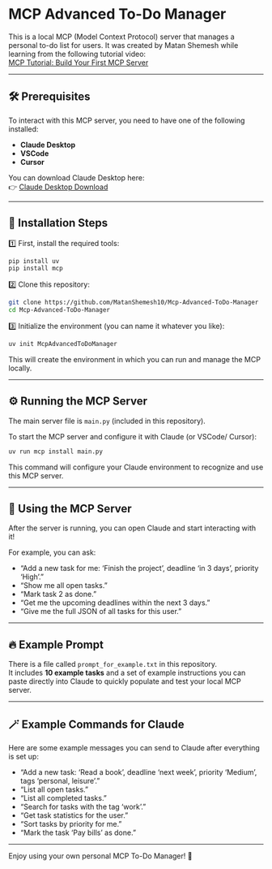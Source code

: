 
# MCP Advanced To-Do Manager

This is a local MCP (Model Context Protocol) server that manages a personal to-do list for users. It was created by Matan Shemesh while learning from the following tutorial video:  
[MCP Tutorial: Build Your First MCP Server](https://www.youtube.com/watch?v=jLM6n4mdRuA)

---

## 🛠️ Prerequisites

To interact with this MCP server, you need to have one of the following installed:

- **Claude Desktop**  
- **VSCode**
- **Cursor**  

You can download Claude Desktop here:  
👉 [Claude Desktop Download](https://www.anthropic.com/claude)

---

## 🚀 Installation Steps

1️⃣ First, install the required tools:

```bash
pip install uv
pip install mcp
```

2️⃣ Clone this repository:

```bash
git clone https://github.com/MatanShemesh10/Mcp-Advanced-ToDo-Manager
cd Mcp-Advanced-ToDo-Manager
```

3️⃣ Initialize the environment (you can name it whatever you like):

```bash
uv init McpAdvancedToDoManager
```

This will create the environment in which you can run and manage the MCP locally.

---

## ⚙️ Running the MCP Server

The main server file is `main.py` (included in this repository).

To start the MCP server and configure it with Claude (or VSCode/ Cursor):

```bash
uv run mcp install main.py
```

This command will configure your Claude environment to recognize and use this MCP server.

---

## 📝 Using the MCP Server

After the server is running, you can open Claude and start interacting with it!

For example, you can ask:

- “Add a new task for me: ‘Finish the project’, deadline ‘in 3 days’, priority ‘High’.”
- “Show me all open tasks.”
- “Mark task 2 as done.”
- “Get me the upcoming deadlines within the next 3 days.”
- “Give me the full JSON of all tasks for this user.”

---

## 🔥 Example Prompt

There is a file called `prompt_for_example.txt` in this repository.  
It includes **10 example tasks** and a set of example instructions you can paste directly into Claude to quickly populate and test your local MCP server.

---

## 🪄 Example Commands for Claude

Here are some example messages you can send to Claude after everything is set up:

- “Add a new task: ‘Read a book’, deadline ‘next week’, priority ‘Medium’, tags ‘personal, leisure’.”
- “List all open tasks.”
- “List all completed tasks.”
- “Search for tasks with the tag ‘work’.”
- “Get task statistics for the user.”
- “Sort tasks by priority for me.”
- “Mark the task ‘Pay bills’ as done.”

---

Enjoy using your own personal MCP To-Do Manager! 🚀

